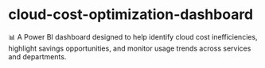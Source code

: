 # cloud-cost-optimization-dashboard
📊 A Power BI dashboard designed to help identify cloud cost inefficiencies, highlight savings opportunities, and monitor usage trends across services and departments.
